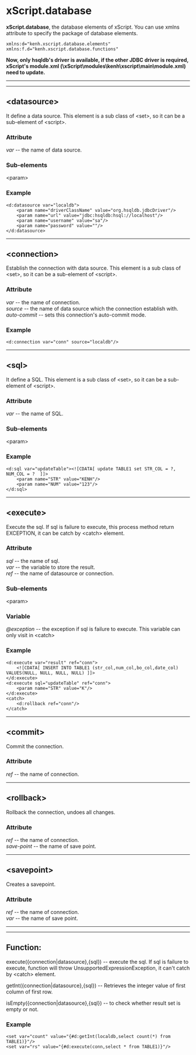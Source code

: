 # xScript.database

**xScript.database**, the database elements of xScript. You can use xmlns attribute to specify the package of database elements.

	xmlns:d="kenh.xscript.database.elements"
	xmlns:f.d="kenh.xscript.database.functions"

**Now, only hsqldb's driver is available, if the other JDBC driver is required, xScript's module.xml (\xScript\modules\kenh\xscript\main\module.xml) need to update.**  

***
***

## &lt;datasource&gt;

It define a data source. This element is a sub class of &lt;set&gt;, so it can be a sub-element of &lt;script&gt;.

### Attribute

_var_ -- the name of data source.  

### Sub-elements

&lt;param&gt;

### Example
	<d:datasource var="localdb"> 
		<param name="driverClassName" value="org.hsqldb.jdbcDriver"/>
		<param name="url" value="jdbc:hsqldb:hsql://localhost"/>
		<param name="username" value="sa"/>
		<param name="password" value=""/>
	</d:datasource>
***

## &lt;connection&gt;

Establish the connection with data source. This element is a sub class of &lt;set&gt;, so it can be a sub-element of &lt;script&gt;.

### Attribute

_var_ -- the name of connection.  
_source_ -- the name of data source which the connection establish with.  
_auto-commit_ -- sets this connection's auto-commit mode.  

### Example
	<d:connection var="conn" source="localdb"/>

***

## &lt;sql&gt;

It define a SQL. This element is a sub class of &lt;set&gt;, so it can be a sub-element of &lt;script&gt;.

### Attribute

_var_ -- the name of SQL.  

### Sub-elements

&lt;param&gt;

### Example
	<d:sql var="updateTable"><![CDATA[ update TABLE1 set STR_COL = ?, NUM_COL = ?  ]]> 
		<param name="STR" value="KENH"/>
		<param name="NUM" value="123"/>
	</d:sql>

***

## &lt;execute&gt;

Execute the sql. If sql is failure to execute, this process method return EXCEPTION, it can be catch by &lt;catch&gt; element.

### Attribute

_sql_ -- the name of sql.  
_var_ -- the variable to store the result.  
_ref_ -- the name of datasource or connection.  

### Sub-elements

&lt;param&gt;

### Variable

_@exception_ -- the exception if sql is failure to execute. This variable can only visit in &lt;catch&gt; 

### Example
	<d:execute var="result" ref="conn">
		<![CDATA[ INSERT INTO TABLE1 (str_col,num_col,bo_col,date_col) VALUES(NULL, NULL, NULL, NULL) ]]>
	</d:execute>
	<d:execute sql="updateTable" ref="conn">
		<param name="STR" value="K"/>
	</d:execute>
	<catch> 
		<d:rollback ref="conn"/> 
	</catch> 


***

## &lt;commit&gt;

Commit the connection. 

### Attribute

_ref_ -- the name of connection.  


***

## &lt;rollback&gt;

Rollback the connection, undoes all changes.

### Attribute

_ref_ -- the name of connection.  
_save-point_ -- the name of save point.  

***

## &lt;savepoint&gt;

Creates a savepoint.

### Attribute

_ref_ -- the name of connection.  
_var_ -- the name of save point.  

***
***

## Function:

execute({connection|datasource},{sql}) -- execute the sql. If sql is failure to execute, function will throw UnsupportedExpressionException, it can't catch by  &lt;catch&gt; element.

getInt({connection|datasource},{sql}) -- Retrieves the integer value of first column of first row. 

isEmpty({connection|datasource},{sql}) -- to check whether result set is empty or not.

### Example
	<set var="count" value="{#d:getInt(localdb,select count(*) from TABLE1)}"/>
	<set var="rs" value="{#d:execute(conn,select * from TABLE1)}"/>

